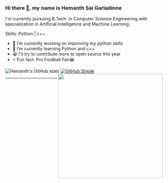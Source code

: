 ### Hi there 👋, my name is Hemanth Sai Garladinne
I'm currently pursuing B.Tech. in Computer Science Engineering with specialization in Artificial Intelligence and Machine Learning.

Skills: Python | c++

- 🔭 I’m currently working on improving my python skills 
- 🌱 I’m currently learning Python and c++ 
- 😀 I'll try to contribute more to open source this year
- ⚡ Fun fact: Pro Football Fan😂 


![Hemanth's GitHub stats](https://github-readme-stats.vercel.app/api?username=HemanthSai7&show_icons=true&theme=radical&count_private=true&hide_border=true&title_color=FC6401&icon_color=7F1DA2&bg_color=0D111700)
<img align="right" src="https://github-readme-stats.vercel.app/api/top-langs/?username=HemanthSai7&theme=radical&title_color=F16707&hide_border=true" width="335px" data-canonical->
[![GitHub Streak](http://github-readme-streak-stats.herokuapp.com?user=HemanthSai7&hide_border=true&background=0D111700&border=943BDD00&fire=CB0044&sideNums=FC6401&currStreakLabel=ff96e6e&currStreakNum=E7E7E7FF&sideLabels=EFEFE6&dates=4F5D78&stroke=7F1DA2)](https://git.io/streak-stats)
<hr>
